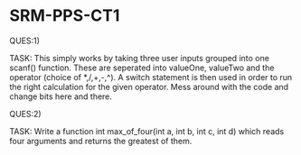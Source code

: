 # SRM-PPS-CT1

QUES:1)

TASK:
This simply works by taking three user inputs grouped into one scanf() function. These are seperated into valueOne, valueTwo and the operator (choice of *,/,+,-,^). A switch statement is then used in order to run the right calculation for the given operator. Mess around with the code and change bits here and there.



QUES:2)

TASK:
Write a function int max_of_four(int a, int b, int c, int d) which reads four arguments and returns the greatest of them.
